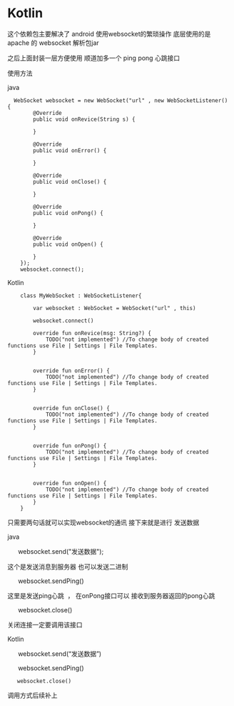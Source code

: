 # Kotlin


这个依赖包主要解决了 android 使用websocket的繁琐操作
底层使用的是apache 的 websocket 解析包jar

之后上面封装一层方便使用
顺道加多一个 ping pong 心跳接口


使用方法

java 

      WebSocket websocket = new WebSocket("url" , new WebSocketListener() {
            @Override
            public void onRevice(String s) {
                
            }

            @Override
            public void onError() {

            }

            @Override
            public void onClose() {

            }

            @Override
            public void onPong() {

            }

            @Override
            public void onOpen() {

            }
        });
        websocket.connect();
 
 
 Kotlin
 
        class MyWebSocket : WebSocketListener{
          
            var websocket : WebSocket = WebSocket("url" , this)
            
            websocket.connect()
            
            override fun onRevice(msg: String?) {
                TODO("not implemented") //To change body of created functions use File | Settings | File Templates.
            }

    
            override fun onError() {
                TODO("not implemented") //To change body of created functions use File | Settings | File Templates.
            }

   
            override fun onClose() {
                TODO("not implemented") //To change body of created functions use File | Settings | File Templates.
            }

    
            override fun onPong() {
                TODO("not implemented") //To change body of created functions use File | Settings | File Templates.
            }

    
            override fun onOpen() {
                TODO("not implemented") //To change body of created functions use File | Settings | File Templates.
            }
        }
        
        
 只需要两句话就可以实现websocket的通讯
 接下来就是进行 发送数据
 
 
 java
      
       websocket.send("发送数据");

这个是发送消息到服务器
也可以发送二进制
      
       websocket.sendPing()

这里是发送ping心跳  ， 在onPong接口可以 接收到服务器返回的pong心跳


       websocket.close()

关闭连接一定要调用该接口
 
 
 Kotlin
      
       websocket.send(“发送数据”)
      
       websocket.sendPing()
 
       websocket.close()
 
 
 
 
 调用方式后续补上
 
 
 
